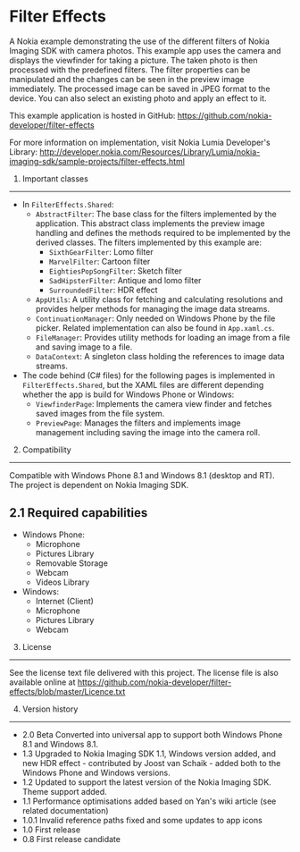 Filter Effects
==============

A Nokia example demonstrating the use of the different filters of Nokia Imaging
SDK with camera photos. This example app uses the camera and displays the
viewfinder for taking a picture. The taken photo is then processed with the
predefined filters. The filter properties can be manipulated and the changes can
be seen in the preview image immediately. The processed image can be saved in
JPEG format to the device. You can also select an existing photo and apply an
effect to it. 

This example application is hosted in GitHub:
https://github.com/nokia-developer/filter-effects

For more information on implementation, visit Nokia Lumia Developer's Library:
http://developer.nokia.com/Resources/Library/Lumia/nokia-imaging-sdk/sample-projects/filter-effects.html


1. Important classes
-------------------------------------------------------------------------------

* In `FilterEffects.Shared`:
    * `AbstractFilter`: The base class for the filters implemented by the
      application. This abstract class implements the preview image handling and
      defines the methods required to be implemented by the derived classes. The
      filters implemented by this example are:
        * `SixthGearFilter`: Lomo filter
        * `MarvelFilter`: Cartoon filter
        * `EightiesPopSongFilter`: Sketch filter
        * `SadHipsterFilter`: Antique and lomo filter
        * `SurroundedFilter`: HDR effect
    * `AppUtils`: A utility class for fetching and calculating resolutions and
      provides helper methods for managing the image data streams.
    * `ContinuationManager`: Only needed on Windows Phone by the file picker.
      Related implementation can also be found in `App.xaml.cs`.
    * `FileManager`: Provides utility methods for loading an image from a file
      and saving image to a file.
    * `DataContext`: A singleton class holding the references to image data
      streams.
* The code behind (C# files) for the following pages is implemented in
  `FilterEffects.Shared`, but the XAML files are different depending whether the
  app is build for Windows Phone or Windows:
    * `ViewfinderPage`: Implements the camera view finder and fetches saved
      images from the file system.
    * `PreviewPage`: Manages the filters and implements image management
      including saving the image into the camera roll.


2. Compatibility
-------------------------------------------------------------------------------

Compatible with Windows Phone 8.1 and Windows 8.1 (desktop and RT). The project
is dependent on Nokia Imaging SDK.

2.1 Required capabilities
-------------------------

* Windows Phone:
    * Microphone
    * Pictures Library
    * Removable Storage
    * Webcam
    * Videos Library
* Windows:
    * Internet (Client)
    * Microphone
    * Pictures Library
    * Webcam


3. License
-------------------------------------------------------------------------------

See the license text file delivered with this project. The license file is also
available online at
https://github.com/nokia-developer/filter-effects/blob/master/Licence.txt


4. Version history
-------------------------------------------------------------------------------

* 2.0 Beta  Converted into universal app to support both Windows Phone 8.1 and
            Windows 8.1.
* 1.3 Upgraded to Nokia Imaging SDK 1.1, Windows version added, and new HDR
      effect - contributed by Joost van Schaik - added both to the Windows Phone
      and Windows versions. 
* 1.2 Updated to support the latest version of the Nokia Imaging SDK. Theme
      support added.
* 1.1 Performance optimisations added based on Yan's wiki article (see related
      documentation)
* 1.0.1 Invalid reference paths fixed and some updates to app icons
* 1.0 First release
* 0.8 First release candidate

